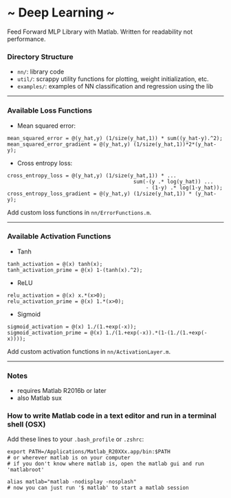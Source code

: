 # ~ Deep Learning ~
Feed Forward MLP Library with Matlab. Written for readability not performance.


### Directory Structure
* `nn/`: library code
* `util/`: scrappy utility functions for plotting, weight initialization, etc.
* `examples/`: examples of NN classification and regression using the lib

---

### Available Loss Functions
* Mean squared error: 
```
mean_squared_error = @(y_hat,y) (1/size(y_hat,1)) * sum((y_hat-y).^2);
mean_squared_error_gradient = @(y_hat,y) (1/size(y_hat,1))*2*(y_hat-y);
```

* Cross entropy loss: 
```
cross_entropy_loss = @(y_hat,y) (1/size(y_hat,1)) * ...
                                         sum(-(y .* log(y_hat)) ...
                                             - (1-y) .* log(1-y_hat));
cross_entropy_loss_gradient = @(y_hat,y) (1/size(y_hat,1)) * (y_hat-y);
```

Add custom loss functions in `nn/ErrorFunctions.m`.

---

### Available Activation Functions
* Tanh
```
tanh_activation = @(x) tanh(x);
tanh_activation_prime = @(x) 1-(tanh(x).^2);
```
* ReLU
```
relu_activation = @(x) x.*(x>0);
relu_activation_prime = @(x) 1.*(x>0);
```
* Sigmoid
```
sigmoid_activation = @(x) 1./(1.+exp(-x));
sigmoid_activation_prime = @(x) 1./(1.+exp(-x)).*(1-(1./(1.+exp(-x))));
```

Add custom activation functions in `nn/ActivationLayer.m`.

---

### Notes
* requires Matlab R2016b or later
* also Matlab sux

### How to write Matlab code in a text editor and run in a terminal shell (OSX)

Add these lines to your `.bash_profile` or `.zshrc`:
```
export PATH=/Applications/Matlab_R20XXx.app/bin:$PATH
# or wherever matlab is on your computer
# if you don't know where matlab is, open the matlab gui and run 'matlabroot'

alias matlab="matlab -nodisplay -nosplash"
# now you can just run '$ matlab' to start a matlab session
```
